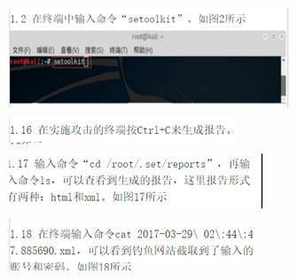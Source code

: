 ![1600414579178](../../img/1600414579178.png)





![1600415118486](../../img/1600415118486.png)

![1600415103311](../../img/1600415103311.png)

![1600415135972](../../img/1600415135972.png)

